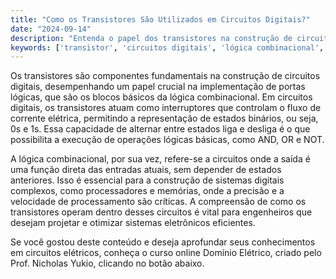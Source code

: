 ```yaml
---
title: "Como os Transistores São Utilizados em Circuitos Digitais?"
date: "2024-09-14"
description: "Entenda o papel dos transistores na construção de circuitos digitais e sua importância na lógica combinacional."
keywords: ['transistor', 'circuitos digitais', 'lógica combinacional', 'engenharia elétrica']
---
```


Os transistores são componentes fundamentais na construção de circuitos digitais, desempenhando um papel crucial na implementação de portas lógicas, que são os blocos básicos da lógica combinacional. Em circuitos digitais, os transistores atuam como interruptores que controlam o fluxo de corrente elétrica, permitindo a representação de estados binários, ou seja, 0s e 1s. Essa capacidade de alternar entre estados liga e desliga é o que possibilita a execução de operações lógicas básicas, como AND, OR e NOT.

A lógica combinacional, por sua vez, refere-se a circuitos onde a saída é uma função direta das entradas atuais, sem depender de estados anteriores. Isso é essencial para a construção de sistemas digitais complexos, como processadores e memórias, onde a precisão e a velocidade de processamento são críticas. A compreensão de como os transistores operam dentro desses circuitos é vital para engenheiros que desejam projetar e otimizar sistemas eletrônicos eficientes.

Se você gostou deste conteúdo e deseja aprofundar seus conhecimentos em circuitos elétricos, conheça o curso online Domínio Elétrico, criado pelo Prof. Nicholas Yukio, clicando no botão abaixo.